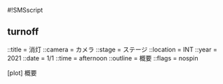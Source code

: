 #!SMSscript

## turnoff

::title = 消灯
::camera = カメラ
::stage = ステージ
::location = INT
::year = 2021
::date = 1/1
::time = afternoon
::outline = 概要
::flags = nospin

[plot]
概要


